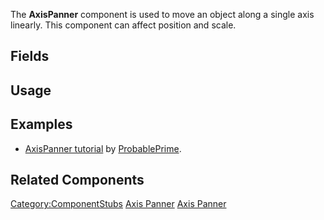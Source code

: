 <languages></languages> <translate>

The **AxisPanner** component is used to move an object along a single
axis linearly. This component can affect position and scale.

## Fields

## Usage

## Examples

-   [AxisPanner tutorial](https://www.youtube.com/watch?v=k7Q89GWGDAk)
    by [ProbablePrime](User:ProbablePrime "wikilink").

## Related Components

</translate>

[Category:ComponentStubs](Category:ComponentStubs "wikilink") [Axis
Panner](Category:Components{{#translation:}} "wikilink") [Axis
Panner](Category:Components:Transform:Drivers{{#translation:}} "wikilink")
